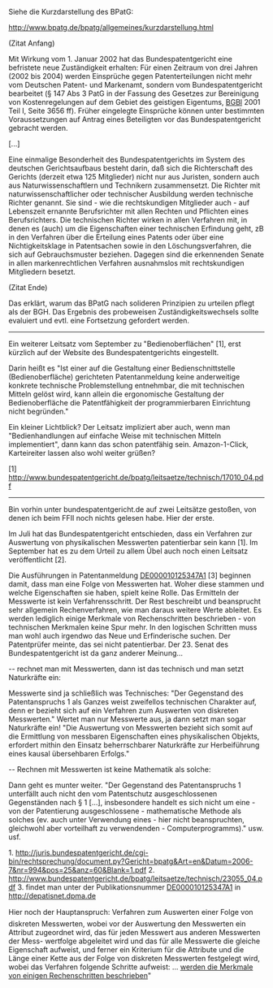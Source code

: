 Siehe die Kurzdarstellung des BPatG:

<http://www.bpatg.de/bpatg/allgemeines/kurzdarstellung.html>

(Zitat Anfang)

Mit Wirkung vom 1. Januar 2002 hat das Bundespatentgericht eine
befristete neue Zuständigkeit erhalten: Für einen Zeitraum von drei
Jahren (2002 bis 2004) werden Einsprüche gegen Patenterteilungen nicht
mehr vom Deutschen Patent- und Markenamt, sondern vom
Bundespatentgericht bearbeitet (§ 147 Abs 3 PatG in der Fassung des
Gesetzes zur Bereinigung von Kostenregelungen auf dem Gebiet des
geistigen Eigentums, [BGBl](BGBl "wikilink") 2001 Teil I, Seite 3656
ff). Früher eingelegte Einsprüche können unter bestimmten
Voraussetzungen auf Antrag eines Beteiligten vor das Bundespatentgericht
gebracht werden.

\[\...\]

Eine einmalige Besonderheit des Bundespatentgerichts im System des
deutschen Gerichtsaufbaus besteht darin, daß sich die Richterschaft des
Gerichts (derzeit etwa 125 Mitglieder) nicht nur aus Juristen, sondern
auch aus Naturwissenschaftlern und Technikern zusammensetzt. Die Richter
mit naturwissenschaftlicher oder technischer Ausbildung werden
technische Richter genannt. Sie sind - wie die rechtskundigen Mitglieder
auch - auf Lebenszeit ernannte Berufsrichter mit allen Rechten und
Pflichten eines Berufsrichters. Die technischen Richter wirken in allen
Verfahren mit, in denen es (auch) um die Eigenschaften einer technischen
Erfindung geht, zB in den Verfahren über die Erteilung eines Patents
oder über eine Nichtigkeitsklage in Patentsachen sowie in den
Löschungsverfahren, die sich auf Gebrauchsmuster beziehen. Dagegen sind
die erkennenden Senate in allen markenrechtlichen Verfahren ausnahmslos
mit rechtskundigen Mitgliedern besetzt.

(Zitat Ende)

Das erklärt, warum das BPatG nach solideren Prinzipien zu urteilen
pflegt als der BGH. Das Ergebnis des probeweisen Zuständigkeitswechsels
sollte evaluiert und evtl. eine Fortsetzung gefordert werden.

------------------------------------------------------------------------

Ein weiterer Leitsatz vom September zu \"Bedienoberflächen\" \[1\], erst
kürzlich auf der Website des Bundespatentgerichts eingestellt.

Darin heißt es \"Ist einer auf die Gestaltung einer Bedienschnittstelle
(Bedienoberfläche) gerichteten Patentanmeldung keine anderweitige
konkrete technische Problemstellung entnehmbar, die mit technischen
Mitteln gelöst wird, kann allein die ergonomische Gestaltung der
Bedienoberfläche die Patentfähigkeit der programmierbaren Einrichtung
nicht begründen.\"

Ein kleiner Lichtblick? Der Leitsatz impliziert aber auch, wenn man
\"Bedienhandlungen auf einfache Weise mit technischen Mitteln
implementiert\", dann kann das schon patentfähig sein. Amazon-1-Click,
Karteireiter lassen also wohl weiter grüßen?

\[1\]
<http://www.bundespatentgericht.de/bpatg/leitsaetze/technisch/17010_04.pdf>

------------------------------------------------------------------------

Bin vorhin unter bundespatentgericht.de auf zwei Leitsätze gestoßen, von
denen ich beim FFII noch nichts gelesen habe. Hier der erste.

Im Juli hat das Bundespatentgericht entschieden, dass ein Verfahren zur
Auswertung von physikalischen Messwerten patentierbar sein kann \[1\].
Im September hat es zu dem Urteil zu allem Übel auch noch einen Leitsatz
veröffentlicht \[2\].

Die Ausführungen in Patentanmeldung
[DE000010125347A1](DE000010125347A1 "wikilink") \[3\] beginnen damit,
dass man eine Folge von Messwerten hat. Woher diese stammen und welche
Eigenschaften sie haben, spielt keine Rolle. Das Ermitteln der Messwerte
ist kein Verfahrensschritt. Der Rest beschreibt und beansprucht sehr
allgemein Rechenverfahren, wie man daraus weitere Werte ableitet. Es
werden lediglich einige Merkmale von Rechenschritten beschrieben - von
technischen Merkmalen keine Spur mehr. In den logischen Schritten muss
man wohl auch irgendwo das Neue und Erfinderische suchen. Der
Patentprüfer meinte, das sei nicht patentierbar. Der 23. Senat des
Bundespatentgericht ist da ganz anderer Meinung\...

\-- rechnet man mit Messwerten, dann ist das technisch und man setzt
Naturkräfte ein:

Messwerte sind ja schließlich was Technisches: \"Der Gegenstand des
Patentanspruchs 1 als Ganzes weist zweifellos technischen Charakter auf,
denn er bezieht sich auf ein Verfahren zum Auswerten von diskreten
Messwerten.\" Wertet man nur Messwerte aus, ja dann setzt man sogar
Naturkräfte ein! \"Die Auswertung von Messwerten bezieht sich somit auf
die Ermittlung von messbaren Eigenschaften eines physikalischen Objekts,
erfordert mithin den Einsatz beherrschbarer Naturkräfte zur
Herbeiführung eines kausal übersehbaren Erfolgs.\"

\-- Rechnen mit Messwerten ist keine Mathematik als solche:

Dann geht es munter weiter. \"Der Gegenstand des Patentanspruchs 1
unterfällt auch nicht den vom Patentschutz ausgeschlossenen Gegenständen
nach § 1 \[\...\], insbesondere handelt es sich nicht um eine - von der
Patentierung ausgeschlossene - mathematische Methode als solches (ev.
auch unter Verwendung eines - hier nicht beanspruchten, gleichwohl aber
vorteilhaft zu verwendenden - Computerprogramms).\" usw. usf.

1\.
<http://juris.bundespatentgericht.de/cgi-bin/rechtsprechung/document.py?Gericht=bpatg&Art=en&Datum=2006-7&nr=994&pos=25&anz=60&Blank=1.pdf>
2.
<http://www.bundespatentgericht.de/bpatg/leitsaetze/technisch/23055_04.pdf>
3. findet man unter der Publikationsnummer
[DE000010125347A1](DE000010125347A1 "wikilink") in
<http://depatisnet.dpma.de>

Hier noch der Hauptanspruch: Verfahren zum Auswerten einer Folge von
diskreten Messwerten, wobei vor der Auswertung den Messwerten ein
Attribut zugeordnet wird, das für jeden Messwert aus anderen Messwerten
der Mess- wertfolge abgeleitet wird und das für alle Messwerte die
gleiche Eigenschaft aufweist, und ferner ein Kriterium für die Attribute
und die Länge einer Kette aus der Folge von diskreten Messwerten
festgelegt wird, wobei das Verfahren folgende Schritte aufweist: \...
[werden die Merkmale von einigen Rechenschritten
beschrieben](jetzt "wikilink")\"
